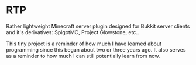 # RTP

Rather lightweight Minecraft server plugin designed for Bukkit server clients
and it's derivatives: SpigotMC, Project Glowstone, etc.. 

This tiny project is a reminder of how much I have learned about
programming since this began about two or three years ago. It
also serves as a reminder to how much I can still potentially learn from now.
